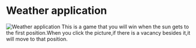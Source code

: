 ﻿# Weather application

![Weather application](gif5新文件.gif)
This is a game that you will win when the sun gets to the first position.When you click the picture,if there is a vacancy besides it,it will move to that position. 
